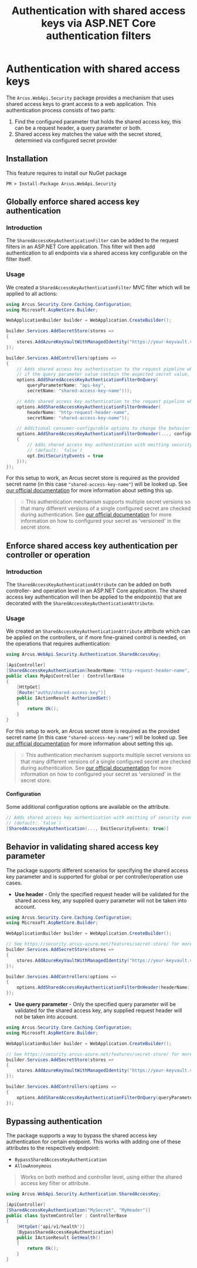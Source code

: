 ﻿---
title: "Authentication with shared access keys via ASP.NET Core authentication filters"
layout: default
---

# Authentication with shared access keys

The `Arcus.WebApi.Security` package provides a mechanism that uses shared access keys to grant access to a web application.
This authentication process consists of two parts:

1. Find the configured parameter that holds the shared access key, this can be a request header, a query parameter or both.
2. Shared access key matches the value with the secret stored, determined via configured secret provider

## Installation

This feature requires to install our NuGet package

```shell
PM > Install-Package Arcus.WebApi.Security
```
 
## Globally enforce shared access key authentication

### Introduction

The `SharedAccessKeyAuthenticationFilter` can be added to the request filters in an <span>ASP.NET</span> Core application.
This filter will then add authentication to all endpoints via a shared access key configurable on the filter itself.

### Usage

We created a `SharedAccessKeyAuthenticationFilter` MVC filter which will be applied to all actions:

```csharp
using Arcus.Security.Core.Caching.Configuration;
using Microsoft.AspNetCore.Builder;

WebApplicationBuilder builder = WebApplication.CreateBuilder();

builder.Services.AddSecretStore(stores =>
{
    stores.AddAzureKeyVaultWithManagedIdentity("https://your-keyvault.vault.azure.net/", CacheConfiguration.Default));
});

builder.Services.AddControllers(options =>
{
    // Adds shared access key authentication to the request pipeline where the request query string parameter will be verified 
    // if the query parameter value contain the expected secret value, retrievable with the given secret name.
    options.AddSharedAccessKeyAuthenticationFilterOnQuery(
        queryParameterName: "api-key", 
        secretName: "shared-access-key-name")));

    // Adds shared access key authentication to the request pipeline where only the request header will be verified if it contains the expected secret value.
    options.AddSharedAccessKeyAuthenticationFilterOnHeader(
        headerName: "http-request-header-name",
        secretName: "shared-access-key-name"));

    // Additional consumer-configurable options to change the behavior of the authentication filter.
    options.AddSharedAccessKeyAuthenticationFilterOnHeader(..., configureOptions: opt =>
    {
        // Adds shared access key authentication with emitting security events during the authentication of the request.
        // (default: `false`)
        opt.EmitSecurityEvents = true
    }));
});
```

For this setup to work, an Arcus secret store is required as the provided secret name (in this case `"shared-access-key-name"`) will be looked up.
See [our official documentation](https://security.arcus-azure.net/features/secret-store/) for more information about setting this up.

> 💡 This authentication mechanism supports multiple secret versions so that many different versions of a single configured secret are checked during authentication. See [our official documentation]() for more information on how to configured your secret as 'versioned' in the secret store.

## Enforce shared access key authentication per controller or operation

### Introduction

The `SharedAccessKeyAuthenticationAttribute` can be added on both controller- and operation level in an <span>ASP.NET</span> Core application.
The shared access key authentication will then be applied to the endpoint(s) that are decorated with the `SharedAccessKeyAuthenticationAttribute`.

### Usage

We created an `SharedAccessKeyAuthenticationAttribute` attribute which can be applied on the controllers, or if more fine-grained control is needed, on the operations that requires authentication:

```csharp
using Arcus.WebApi.Security.Authentication.SharedAccessKey;

[ApiController]
[SharedAccessKeyAuthentication(headerName: "http-request-header-name", queryParameterName: "api-key", secretName: "shared-access-key-name")]
public class MyApiController : ControllerBase
{
    [HttpGet]
    [Route("authz/shared-access-key")]
    public IActionResult AuthorizedGet()
    {
        return Ok();
    }
}
```

For this setup to work, an Arcus secret store is required as the provided secret name (in this case `"shared-access-key-name"`) will be looked up.
See [our official documentation](https://security.arcus-azure.net/features/secret-store/) for more information about setting this up.

> 💡 This authentication mechanism supports multiple secret versions so that many different versions of a single configured secret are checked during authentication. See [our official documentation]() for more information on how to configured your secret as 'versioned' in the secret store.

#### Configuration

Some additional configuration options are available on the attribute.

```csharp
// Adds shared access key authentication with emitting of security events during the authentication of the request.
// (default: `false`)
[SharedAccessKeyAuthentication(..., EmitSecurityEvents: true)]
```

## Behavior in validating shared access key parameter
The package supports different scenarios for specifying the shared access key parameter and is supported for global or per controller/operation use cases.

- **Use header** - Only the specified request header will be validated for the shared access key, any supplied query parameter will not be taken into account.

```csharp
using Arcus.Security.Core.Caching.Configuration;
using Microsoft.AspNetCore.Builder;

WebApplicationBuilder builder = WebApplication.CreateBuilder();

// See https://security.arcus-azure.net/features/secret-store/ for more information.
builder.Services.AddSecretStore(stores => 
{
    stores.AddAzureKeyVaultWithManagedIdentity("https://your-keyvault.vault.azure.net/", CacheConfiguration.Default));
});

builder.Services.AddControllers(options =>
{
    options.AddSharedAccessKeyAuthenticationFilterOnHeader(headerName: "http-request-header-name", secretName: "shared-access-key-name"));
});
```

- **Use query parameter** - Only the specified query parameter  will be validated for the shared access key, any supplied request header will not be taken into account.

```csharp
using Arcus.Security.Core.Caching.Configuration;
using Microsoft.AspNetCore.Builder;

WebApplicationBuilder builder = WebApplication.CreateBuilder();

// See https://security.arcus-azure.net/features/secret-store/ for more information.
builder.Services.AddSecretStore(stores => 
{
    stores.AddAzureKeyVaultWithManagedIdentity("https://your-keyvault.vault.azure.net/", CacheConfiguration.Default));
});

builder.Services.AddControllers(options =>
{
    options.AddSharedAccessKeyAuthenticationFilterOnQuery(queryParameterName: "api-key", secretName: "shared-access-key-name"));
});
```

## Bypassing authentication
The package supports a way to bypass the shared access key authentication for certain endpoint.
This works with adding one of these attributes to the respectively endpoint:
- `BypassSharedAccessKeyAuthentication`
- `AllowAnonymous`

> Works on both method and controller level, using either the shared access key filter or attribute.

```csharp
using Arcus.WebApi.Security.Authentication.SharedAccessKey;

[ApiController]
[SharedAccessKeyAuthentication("MySecret", "MyHeader")]
public class SystemController : ControllerBase
{
    [HttpGet('api/v1/health')]
    [BypassSharedAccessKeyAuthentication]
    public IActionResult GetHealth()
    {
        return Ok();
    }
}
```
